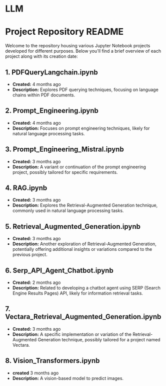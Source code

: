 # LLM

# Project Repository README

Welcome to the repository housing various Jupyter Notebook projects developed for different purposes. Below you'll find a brief overview of each project along with its creation date:

## 1. PDFQueryLangchain.ipynb
- **Created:** 4 months ago
- **Description:** Explores PDF querying techniques, focusing on language chains within PDF documents.

## 2. Prompt_Engineering.ipynb
- **Created:** 4 months ago
- **Description:** Focuses on prompt engineering techniques, likely for natural language processing tasks.

## 3. Prompt_Engineering_Mistral.ipynb
- **Created:** 3 months ago
- **Description:** A variant or continuation of the prompt engineering project, possibly tailored for specific requirements.

## 4. RAG.ipynb
- **Created:** 3 months ago
- **Description:** Explores the Retrieval-Augmented Generation technique, commonly used in natural language processing tasks.

## 5. Retrieval_Augmented_Generation.ipynb
- **Created:** 3 months ago
- **Description:** Another exploration of Retrieval-Augmented Generation, potentially offering additional insights or variations compared to the previous project.

## 6. Serp_API_Agent_Chatbot.ipynb
- **Created:** 2 months ago
- **Description:** Related to developing a chatbot agent using SERP (Search Engine Results Pages) API, likely for information retrieval tasks.

## 7. Vectara_Retrieval_Augmented_Generation.ipynb
- **Created:** 3 months ago
- **Description:** A specific implementation or variation of the Retrieval-Augmented Generation technique, possibly tailored for a project named Vectara.

## 8. Vision_Transformers.ipynb
- **created** 3 months ago
- **Description:** A vision-based model to predict images.


